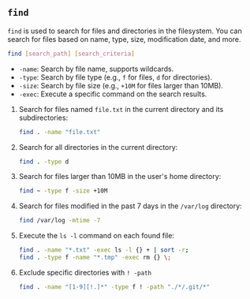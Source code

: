 ## `find`

`find` is used to search for files and directories in the filesystem. You can search for files based on name, type, size, modification date, and more.

```bash
find [search_path] [search_criteria]
```

- `-name`: Search by file name, supports wildcards.
- `-type`: Search by file type (e.g., `f` for files, `d` for directories).
- `-size`: Search by file size (e.g., `+10M` for files larger than 10MB).
- `-exec`: Execute a specific command on the search results.

1. Search for files named `file.txt` in the current directory and its subdirectories:
   ```bash
   find . -name "file.txt"
   ```

2. Search for all directories in the current directory:
   ```bash
   find . -type d
   ```

3. Search for files larger than 10MB in the user's home directory:
   ```bash
   find ~ -type f -size +10M
   ```

4. Search for files modified in the past 7 days in the `/var/log` directory:
   ```bash
   find /var/log -mtime -7
   ```

5. Execute the `ls -l` command on each found file:
   ```bash
   find . -name "*.txt" -exec ls -l {} + | sort -r;
   find . -type f -name "*.tmp" -exec rm {} \;
   ```

6. Exclude specific directories with `! -path`
   ```bash
   find . -name "[1-9][!.]*" -type f ! -path "./*/.git/*"
   ```
